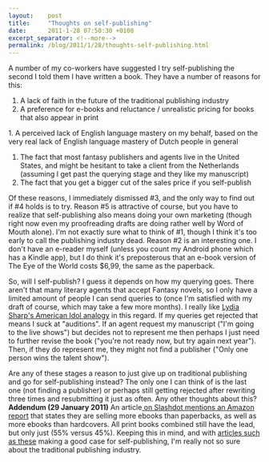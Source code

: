 ```yaml
---
layout:    post
title:     "Thoughts on self-publishing"
date:      2011-1-28 07:50:30 +0100
excerpt_separator: <!--more-->
permalink: /blog/2011/1/28/thoughts-self-publishing.html
---
```


A number of my co-workers have suggested I try self-publishing the second I told them I have written a book. They have a number of reasons for this:
1. A lack of faith in the future of the traditional publishing industry
1. A preference for e-books and reluctance / unrealistic pricing for books that also appear in print

<!--more-->1. A perceived lack of English language mastery on my behalf, based on the very real lack of English language mastery of Dutch people in general
1. The fact that most fantasy publishers and agents live in the United States, and might be hesitant to take a client from the Netherlands (assuming I get past the querying stage and they like my manuscript)
1. The fact that you get a bigger cut of the sales price if you self-publish

Of these reasons, I immediately dismissed #3, and the only way to find out if #4 holds is to try. Reason #5 is attractive of course, but you have to realize that self-publishing also means doing your own marketing (though right now even my proofreading drafts are doing rather well by Word of Mouth alone). I'm not exactly sure what to think of #1, though I think it's too early to call the publishing industry dead. Reason #2 is an interesting one. I don't have an e-reader myself (unless you count my Android phone which has a Kindle app), but I do think it's preposterous that an e-book version of The Eye of the World costs $6,99, the same as the paperback.

So, will I self-publish? I guess it depends on how my querying goes. There aren't that many literary agents that accept Fantasy novels, so I only have a limited amount of people I can send queries to (once I'm satisfied with my draft of course, which may take a few more months). I really like [Lydia Sharp's American Idol analogy](http://lydiasharp.blogspot.com/2011/01/how-querying-agents-is-like-american.html) in this regard. If my queries get rejected that means I suck at &quot;auditions&quot;. If an agent request my manuscript (&quot;I'm going to the live shows&quot;) but decides not to represent me then perhaps I just need to further revise the book (&quot;you're not ready now, but try again next year&quot;). Then, if they do represent me, they might not find a publisher (&quot;Only one person wins the talent show&quot;).

Are any of these stages a reason to just give up on traditional publishing and go for self-publishing instead? The only one I can think of is the last one (not finding a publisher) or perhaps still getting rejected after rewriting three times and resubmitting it just as often. Any other thoughts about this?
**Addendum (29 January 2011)**
An article[ on Slashdot mentions an Amazon report](http://news.slashdot.org/story/11/01/28/2254208/eBooks-Nearly-Outsell-Print-Books-At-Amazon) that states they are selling more ebooks than paperbacks, as well as more ebooks than hardcovers. All print books combined still have the lead, but only just (55% versus 45%). Keeping this in mind, and with [articles such as these](http://jakonrath.blogspot.com/2010/12/you-should-self-publish.html) making a good case for self-publishing, I'm really not so sure about the traditional publishing industry.